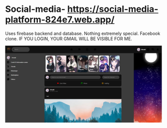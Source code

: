 # Social-media- https://social-media-platform-824e7.web.app/




Uses firebase backend and database. Nothing extremely special. Facebook clone. IF YOU LOGIN, YOUR GMAIL WILL BE VISIBLE FOR ME.

![Optional Text](./frontend/src/images/picture.PNG)

